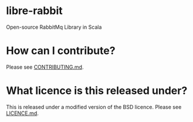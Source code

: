 # libre-rabbit
Open-source RabbitMq Library in Scala

# How can I contribute?
Please see [CONTRIBUTING.md](https://github.com/PaddyPowerBetfair/rabbitmq-client/blob/master/CONTRIBUTING.md).

# What licence is this released under?
This is released under a modified version of the BSD licence. Please see [LICENCE.md](https://github.com/PaddyPowerBetfair/standards/blob/master/LICENCE.md).
